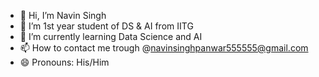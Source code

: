 - 👋 Hi, I’m Navin Singh
- 👀 I’m 1st year student of DS & AI from IITG
- 🌱 I’m currently learning Data Science and AI
- 📫 How to contact me trough @navinsinghpanwar555555@gmail.com
- 😄 Pronouns: His/Him

<!---
Navin9211/Navin9211 is a ✨ special ✨ repository because its `README.md` (this file) appears on your GitHub profile.
You can click the Preview link to take a look at your changes.
--->
